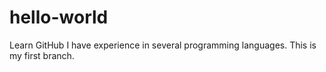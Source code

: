 # hello-world
Learn GitHub
I have experience in several programming languages.
This is my first branch.
